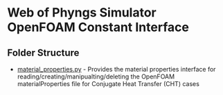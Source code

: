 # Web of Phyngs Simulator OpenFOAM Constant Interface

## Folder Structure

- [material_properties.py](material_properties.py) - Provides the material properties interface for reading/creating/manipualting/deleting the OpenFOAM materialProperties file for Conjugate Heat Transfer (CHT) cases 
